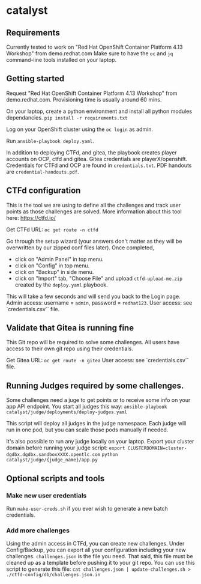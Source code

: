 # catalyst

## Requirements

Currently tested to work on "Red Hat OpenShift Container Platform 4.13 Workshop" from demo.redhat.com
Make sure to have the `oc` and `jq` command-line tools installed on your laptop.

## Getting started

Request "Red Hat OpenShift Container Platform 4.13 Workshop" from demo.redhat.com. Provisioning time is usually around 60 mins.

On your laptop, create a python environment and install all python modules dependancies.
`pip install -r requirements.txt`

Log on your OpenShift cluster using the `oc login` as admin.

Run `ansible-playbook deploy.yaml`.

In addition to deploying CTFd, and gitea, the playbook creates player
accounts on OCP, ctfd and gitea. Gitea credentials are
playerX/openshift. Credentials for CTFd and OCP are found in
`credentials.txt`. PDF handouts are `credential-handouts.pdf`.

## CTFd configuration

This is the tool we are using to define all the challenges and track user points as those challenges are solved.
More information about this tool here: https://ctfd.io/

Get CTFd URL: `oc get route -n ctfd`

Go through the setup wizard (your answers don't matter as they will be overwritten by our zipped conf files later).
Once completed,

- click on "Admin Panel" in top menu.
- click on "Config" in top menu.
- click on "Backup" in side menu.
- click on "Import" tab, "Choose File" and upload `ctfd-upload-me.zip` created by the `deploy.yaml` playbook.

This will take a few seconds and will send you back to the Login page.
Admin access: username = `admin`, password = `redhat123`.
User access: see `credentials.csv`` file.

## Validate that Gitea is running fine

This Git repo will be required to solve some challenges. All users have access to their own git repo using their credentials.

Get Gitea URL: `oc get route -n gitea`
User access: see `credentials.csv`` file.


## Running Judges required by some challenges.

Some challenges need a juge to get points or to receive some info on your app API endpoint.   You start all judges this way:
`ansible-playbook catalyst/judge/deployments/deploy-judges.yaml`

This script will deploy all judges in the judge namespace.  Each judge will run in one pod, but you can scale those pods manually if needed.   

It's also possible to run any judge locally on your laptop.  Export your cluster domain before running your judge script:
`export CLUSTERDOMAIN=cluster-dgdbx.dgdbx.sandboxXXXX.opentlc.com`
`python catalyst/judge/{judge_name}/app.py`



## Optional scripts and tools

### Make new user credentials

Run `make-user-creds.sh` if you ever wish to generate a new batch
credentials.

### Add more challenges

Using the admin access in CTFd, you can create new challenges. Under Config/Backup, you can export all your configuration including your new challenges. `challenges.json` is the file you need. That said, this file must be cleaned up as a template before pushing it to your git repo. You can use this script to generate this file: `cat challenges.json | update-challenges.sh > ./ctfd-config/db/challenges.json.in`

